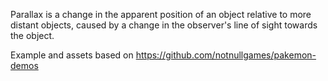 Parallax is a change in the apparent position of an object relative to more distant objects, caused by a change in the observer's line of sight towards the object.

Example and assets based on https://github.com/notnullgames/pakemon-demos